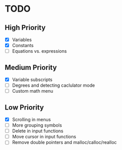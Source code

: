 # TODO
## High Priority
- [x] Variables
- [x] Constants
- [ ] Equations vs. expressions

## Medium Priority
- [x] Variable subscripts
- [ ] Degrees and detecting caclulator mode
- [ ] Custom math menu

## Low Priority
- [x] Scrolling in menus
- [ ] More grouping symbols
- [ ] Delete in input functions
- [ ] Move cursor in input functions
- [ ] Remove double pointers and malloc/calloc/realloc
